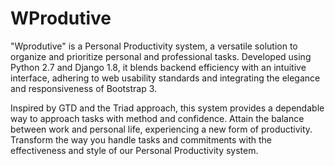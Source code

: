 # WProdutive
"Wprodutive" is a Personal Productivity system, a versatile solution to organize and prioritize personal and professional tasks. Developed using Python 2.7 and Django 1.8, it blends backend efficiency with an intuitive interface, adhering to web usability standards and integrating the elegance and responsiveness of Bootstrap 3.

Inspired by GTD and the Triad approach, this system provides a dependable way to approach tasks with method and confidence. Attain the balance between work and personal life, experiencing a new form of productivity. Transform the way you handle tasks and commitments with the effectiveness and style of our Personal Productivity system.
